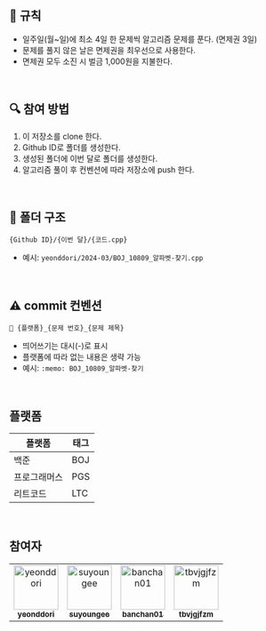 ## 🚨 규칙

- 일주일(월~일)에 최소 4일 한 문제씩 알고리즘 문제를 푼다. (면제권 3일)
- 문제를 풀지 않은 날은 면제권을 최우선으로 사용한다.
- 면제권 모두 소진 시 벌금 1,000원을 지불한다.
<br />

## 🔍 참여 방법

1. 이 저장소를 clone 한다.
2. Github ID로 폴더를 생성한다.
3. 생성된 폴더에 이번 달로 폴더를 생성한다.
4. 알고리즘 풀이 후 컨벤션에 따라 저장소에 push 한다.
<br />

## 📁 폴더 구조

```
{Github ID}/{이번 달}/{코드.cpp}
```

- 예시: `yeonddori/2024-03/BOJ_10809_알파벳-찾기.cpp`
<br />

## ⚠️ commit 컨벤션

```
📝 {플랫폼}_{문제 번호}_{문제 제목}
```

- 띄어쓰기는 대시(-)로 표시
- 플랫폼에 따라 없는 내용은 생략 가능
- 예시: `:memo: BOJ_10809_알파벳-찾기`
<br />

## 플랫폼

| 플랫폼      |  태그 |
|-------------|-------|
| 백준        |  BOJ  |
| 프로그래머스 |  PGS  |
| 리트코드     |  LTC  |
<br />

## 참여자

<table>
  <tr>
    <td align="center">
      <a href="https://github.com/yeonddori">
        <img src="https://github.com/yeonddori.png" width="80" alt="yeonddori"/>
        <br />
        <sub><b>yeonddori</b></sub>
      </a>
      <br />
    </td>
    <td align="center">
      <a href="https://github.com/suyoungee">
      <img src="https://github.com/suyoungee.png" width="80" alt="suyoungee"/>
      <br />
      <sub><b>suyoungee</b></sub>
      </a>
      <br />
    </td>
    <td align="center">
      <a href="https://github.com/banchan01">
      <img src="https://github.com/banchan01.png" width="80" alt="banchan01"/>
      <br />
      <sub><b>banchan01</b></sub>
      </a>
      <br />
    </td>
    <td align="center">
      <a href="https://github.com/tbvjgjfzm">
      <img src="https://github.com/tbvjgjfzm.png" width="80" alt="tbvjgjfzm"/>
      <br />
      <sub><b>tbvjgjfzm</b></sub>
      </a>
      <br />
    </td>
  </tr>
</table>
